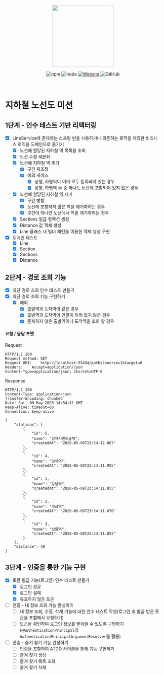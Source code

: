 <p align="center">
    <img width="200px;" src="https://raw.githubusercontent.com/woowacourse/atdd-subway-admin-frontend/master/images/main_logo.png"/>
</p>
<p align="center">
  <img alt="npm" src="https://img.shields.io/badge/npm-6.14.15-blue">
  <img alt="node" src="https://img.shields.io/badge/node-14.18.2-blue">
  <a href="https://edu.nextstep.camp/c/R89PYi5H" alt="nextstep atdd">
    <img alt="Website" src="https://img.shields.io/website?url=https%3A%2F%2Fedu.nextstep.camp%2Fc%2FR89PYi5H">
  </a>
  <img alt="GitHub" src="https://img.shields.io/github/license/next-step/atdd-subway-admin">
</p>

<br>

# 지하철 노선도 미션
## 1단계 - 인수 테스트 기반 리팩터링
- [x] LineService에 존재하는 스프링 빈을 사용하거나 의존하는 로직을 제외한 비즈니스 로직을 도메인으로 옮기기
  - [x] 노선에 할당된 지하철 역 목록을 조회
  - [x] 노선 수정 세분화
  - [x] 노선에 지하철 역 추가
    - [x] 구간 재조정
    - [x] 예외 케이스
      - [x] 상행, 하행역이 이미 모두 등록되어 있는 경우
      - [x] 상행, 하행역 둘 중 하나도 노선에 포함되어 있지 않은 경우
  - [x] 노선에 할당된 지하철 역 제거
    - [x] 구간 병합
    - [x] 노선에 포함되지 않은 역을 제거하려는 경우
    - [x] 구간이 하나인 노선에서 역을 제거하려는 경우
  - [x] Sections 일급 컬렉션 생성
  - [x] Distance 값 객체 생성
  - [x] Line 클래스 내 빌더 패턴을 이용한 객체 생성 구현
- [x] 도메인 테스트
  - [x] Line
  - [x] Section
  - [x] Sections
  - [x] Distance

## 2단계 - 경로 조회 기능
- [x] 최단 경로 조회 인수 테스트 만들기
- [x] 최단 경로 조회 기능 구현하기
  - [x] 예외
    - [x] 출발역과 도착역이 같은 경우
    - [x] 출발역과 도착역이 연결이 되어 있지 않은 경우
    - [x] 존재하지 않은 출발역이나 도착역을 조회 할 경우
#### 요청 / 응답 포맷
Request
```http request
HTTP/1.1 200
Request method:	GET
Request URI:	http://localhost:55494/paths?source=1&target=6
Headers: 	Accept=application/json
Content-Type=application/json; charset=UTF-8
```
Response
```http request
HTTP/1.1 200 
Content-Type: application/json
Transfer-Encoding: chunked
Date: Sat, 09 May 2020 14:54:11 GMT
Keep-Alive: timeout=60
Connection: keep-alive

{
    "stations": [
        {
            "id": 5,
            "name": "양재시민의숲역",
            "createdAt": "2020-05-09T23:54:12.007"
        },
        {
            "id": 4,
            "name": "양재역",
            "createdAt": "2020-05-09T23:54:11.995"
        },
        {
            "id": 1,
            "name": "강남역",
            "createdAt": "2020-05-09T23:54:11.855"
        },
        {
            "id": 2,
            "name": "역삼역",
            "createdAt": "2020-05-09T23:54:11.876"
        },
        {
            "id": 3,
            "name": "선릉역",
            "createdAt": "2020-05-09T23:54:11.893"
        }
    ],
    "distance": 40
}

```

## 3단계 - 인증을 통한 기능 구현
- [x] 토큰 발급 기능(로그인) 인수 테스트 만들기
  - [x] 로그인 성공
  - [x] 로그인 실패
  - [x] 유효하지 않은 토큰
- [ ] 인증 - 내 정보 조회 기능 완성하기
  - [ ] 내 정보 조회, 수정, 삭제 기능에 대한 인수 테스트 작성(로그인 후 발급 받은 토큰을 포함해서 요청하기)
  - [ ] 토큰을 확인하여 로그인 정보를 받아올 수 있도록 구현하기(`@AuthenticationPrincipal`과 `AuthenticationPrincipalArgumentResolver`를 활용)
- [ ] 인증 - 즐겨 찾기 기능 완성하기
  - [ ] 인증을 포함하여 ATDD 사이클을 통해 기능 구현하기
  - [ ] 즐겨 찾기 생성
  - [ ] 즐겨 찾기 목록 조회
  - [ ] 즐겨 찾기 삭제
